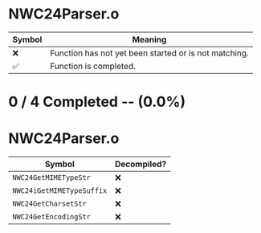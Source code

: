 # NWC24Parser.o
| Symbol | Meaning 
| ------------- | ------------- 
| :x: | Function has not yet been started or is not matching. 
| :white_check_mark: | Function is completed. 


# 0 / 4 Completed -- (0.0%)
# NWC24Parser.o
| Symbol | Decompiled? |
| ------------- | ------------- |
| `NWC24GetMIMETypeStr` | :x: |
| `NWC24iGetMIMETypeSuffix` | :x: |
| `NWC24GetCharsetStr` | :x: |
| `NWC24GetEncodingStr` | :x: |
